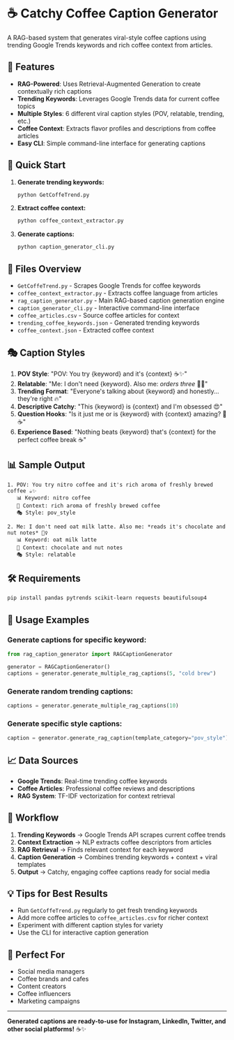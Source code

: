 # ☕ Catchy Coffee Caption Generator

A RAG-based system that generates viral-style coffee captions using trending Google Trends keywords and rich coffee context from articles.

## 🎯 Features

- **RAG-Powered**: Uses Retrieval-Augmented Generation to create contextually rich captions
- **Trending Keywords**: Leverages Google Trends data for current coffee topics
- **Multiple Styles**: 6 different viral caption styles (POV, relatable, trending, etc.)
- **Coffee Context**: Extracts flavor profiles and descriptions from coffee articles
- **Easy CLI**: Simple command-line interface for generating captions

## 🚀 Quick Start

1. **Generate trending keywords:**
   ```bash
   python GetCoffeTrend.py
   ```

2. **Extract coffee context:**
   ```bash
   python coffee_context_extractor.py
   ```

3. **Generate captions:**
   ```bash
   python caption_generator_cli.py
   ```

## 📁 Files Overview

- `GetCoffeTrend.py` - Scrapes Google Trends for coffee keywords
- `coffee_context_extractor.py` - Extracts coffee language from articles
- `rag_caption_generator.py` - Main RAG-based caption generation engine
- `caption_generator_cli.py` - Interactive command-line interface
- `coffee_articles.csv` - Source coffee articles for context
- `trending_coffee_keywords.json` - Generated trending keywords
- `coffee_context.json` - Extracted coffee context

## 🎭 Caption Styles

1. **POV Style**: "POV: You try {keyword} and it's {context} ☕✨"
2. **Relatable**: "Me: I don't need {keyword}. Also me: *orders three* 🤷‍♀️"
3. **Trending Format**: "Everyone's talking about {keyword} and honestly... they're right 🔥"
4. **Descriptive Catchy**: "This {keyword} is {context} and I'm obsessed 😍"
5. **Question Hooks**: "Is it just me or is {keyword} with {context} amazing? 🤔☕"
6. **Experience Based**: "Nothing beats {keyword} that's {context} for the perfect coffee break ☕"

## 📊 Sample Output

```
1. POV: You try nitro coffee and it's rich aroma of freshly brewed coffee ☕✨
   📊 Keyword: nitro coffee
   🎯 Context: rich aroma of freshly brewed coffee
   🎭 Style: pov_style

2. Me: I don't need oat milk latte. Also me: *reads it's chocolate and nut notes* 🤷‍♀️
   📊 Keyword: oat milk latte
   🎯 Context: chocolate and nut notes
   🎭 Style: relatable
```

## 🛠️ Requirements

```bash
pip install pandas pytrends scikit-learn requests beautifulsoup4
```

## 🎨 Usage Examples

### Generate captions for specific keyword:
```python
from rag_caption_generator import RAGCaptionGenerator

generator = RAGCaptionGenerator()
captions = generator.generate_multiple_rag_captions(5, "cold brew")
```

### Generate random trending captions:
```python
captions = generator.generate_multiple_rag_captions(10)
```

### Generate specific style captions:
```python
caption = generator.generate_rag_caption(template_category="pov_style")
```

## 📈 Data Sources

- **Google Trends**: Real-time trending coffee keywords
- **Coffee Articles**: Professional coffee reviews and descriptions
- **RAG System**: TF-IDF vectorization for context retrieval

## 🔄 Workflow

1. **Trending Keywords** → Google Trends API scrapes current coffee trends
2. **Context Extraction** → NLP extracts coffee descriptors from articles
3. **RAG Retrieval** → Finds relevant context for each keyword
4. **Caption Generation** → Combines trending keywords + context + viral templates
5. **Output** → Catchy, engaging coffee captions ready for social media

## 💡 Tips for Best Results

- Run `GetCoffeTrend.py` regularly to get fresh trending keywords
- Add more coffee articles to `coffee_articles.csv` for richer context
- Experiment with different caption styles for variety
- Use the CLI for interactive caption generation

## 🎯 Perfect For

- Social media managers
- Coffee brands and cafes
- Content creators
- Coffee influencers
- Marketing campaigns

---

**Generated captions are ready-to-use for Instagram, LinkedIn, Twitter, and other social platforms!** ☕✨
